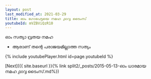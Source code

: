 ```yaml
---
layout: post
last_modified_at: 2021-03-29
title: ഓം ഗോപേട്ടയെ നമഹ ൧൦൮ ടൈംസ്
youtubeId: mVZBViQzR10
---
```

 
 
 ഓം സത്യാ വ്രതയ നമഹ 
 
 -  ആരാണ് തന്റെ പരാജയമില്ലാത്ത സത്യം 
 
  
 
  
 
 
 
 
 
 


{% include youtubePlayer.html id=page.youtubeId %}
 
[Next]({{ site.baseurl }}{% link  split2/_posts/2015-05-13-ഓം ധാരമായ നമഹ ൧൦൮ ടൈംസ്.md%})
 
